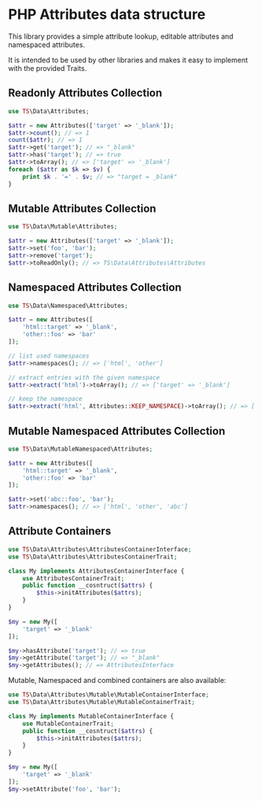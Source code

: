 PHP Attributes data structure
=============================

This library provides a simple attribute lookup, editable attributes and namespaced attributes. 

It is intended to be used by other libraries and makes it easy to implement with the provided Traits.


## Readonly Attributes Collection

```php
use TS\Data\Attributes;

$attr = new Attributes(['target' => '_blank']);
$attr->count(); // => 1
count($attr); // => 1
$attr->get('target'); // => "_blank"
$attr->has('target'); // => true
$attr->toArray(); // => ['target' => '_blank']
foreach ($attr as $k => $v) {
	print $k . '=' . $v; // => "target = _blank"
}
```


## Mutable Attributes Collection

```php
use TS\Data\Mutable\Attributes;

$attr = new Attributes(['target' => '_blank']);
$attr->set('foo', 'bar');
$attr->remove('target');
$attr->toReadOnly(); // => TS\Data\Attributes\Attributes
```


## Namespaced Attributes Collection

```php
use TS\Data\Namespaced\Attributes;

$attr = new Attributes([
	'html::target' => '_blank', 
	'other::foo' => 'bar'
]);

// list used namespaces
$attr->namespaces(); // => ['html', 'other']

// extract entries with the given namespace
$attr->extract('html')->toArray(); // => ['target' => '_blank']

// keep the namespace 
$attr->extract('html', Attributes::KEEP_NAMESPACE)->toArray(); // => ['html::target' => '_blank']

```


## Mutable Namespaced Attributes Collection

```php
use TS\Data\MutableNamespaced\Attributes;

$attr = new Attributes([
	'html::target' => '_blank', 
	'other::foo' => 'bar'
]);

$attr->set('abc::foo', 'bar');
$attr->namespaces(); // => ['html', 'other', 'abc']
```



## Attribute Containers

```php
use TS\Data\Attributes\AttributesContainerInterface;
use TS\Data\Attributes\AttributesContainerTrait;

class My implements AttributesContainerInterface {
	use AttributesContainerTrait;
	public function __cosntruct($attrs) {
		$this->initAttributes($attrs);
	}
}

$my = new My([
	'target' => '_blank' 
]);

$my->hasAttribute('target'); // => true
$my->getAttribute('target'); // => "_blank"
$my->getAttributes(); // => AttributesInterface
```

Mutable, Namespaced and combined containers are also available:

```php
use TS\Data\Attributes\Mutable\MutableContainerInterface;
use TS\Data\Attributes\Mutable\MutableContainerTrait;

class My implements MutableContainerInterface {
	use MutableContainerTrait;
	public function __cosntruct($attrs) {
		$this->initAttributes($attrs);
	}
}

$my = new My([
	'target' => '_blank' 
]);
$my->setAttribute('foo', 'bar');
```

